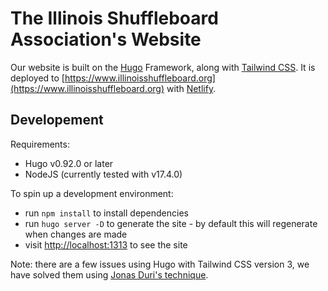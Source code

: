 # The Illinois Shuffleboard Association's Website

Our website is built on the [Hugo](https://gohugo.io/) Framework, along with [Tailwind CSS](https://tailwindcss.com/). It is deployed to [https://www.illinoisshuffleboard.org](https://www.illinoisshuffleboard.org) with [Netlify](https://www.netlify.com/).

## Developement

Requirements:
 * Hugo v0.92.0 or later
 * NodeJS (currently tested with v17.4.0)

To spin up a development environment:
 * run `npm install` to install dependencies
 * run `hugo server -D` to generate the site - by default this will regenerate when changes are made
 * visit [http://localhost:1313](http://localhost:1313) to see the site

 Note: there are a few issues using Hugo with Tailwind CSS version 3, we have solved them using [Jonas Duri's technique](https://dev.to/jonas_duri/how-to-use-tailwindcss-30-without-external-npm-scripts-just-hugo-pipes-2lg9).

